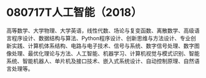# 080717T人工智能（2018）

高等数学、大学物理、大学英语，线性代数、场论与复变函数、离散数学、高级语言程序设计、数据结构与算法、Python程序设计、创新思维与方法设计、专业创新实践、计算机体系结构、电路与电子技术、信号与系统、数字信号处理、数字图像处理、最优化理论与方法、人工智能、机器学习、计算机视觉与模式识别、智能系统、智能机器人、单片机及接口技术、嵌入式系统设计、自动控制原理、自然语言处理等。